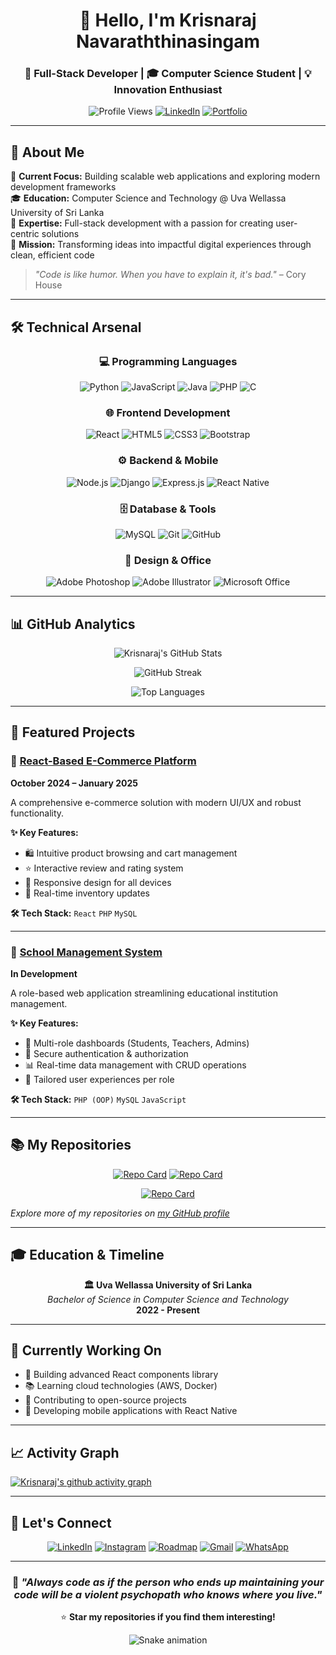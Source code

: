 <div align="center">
  
# 👋 Hello, I'm Krisnaraj Navaraththinasingam

### 🚀 Full-Stack Developer | 🎓 Computer Science Student | 💡 Innovation Enthusiast

![Profile Views](https://komarev.com/ghpvc/?username=nkrisnaraj&style=flat-square&color=brightgreen)
[![LinkedIn](https://img.shields.io/badge/-Connect-blue?style=flat-square&logo=linkedin)](https://www.linkedin.com/in/navarathinasingam-krisnaraj)
[![Portfolio](https://img.shields.io/badge/-Portfolio-black?style=flat-square&logo=github)](https://github.com/nkrisnaraj)

</div>

---

## 💫 About Me

🎯 **Current Focus:** Building scalable web applications and exploring modern development frameworks  
🎓 **Education:** Computer Science and Technology @ Uva Wellassa University of Sri Lanka  
💼 **Expertise:** Full-stack development with a passion for creating user-centric solutions  
🌟 **Mission:** Transforming ideas into impactful digital experiences through clean, efficient code

> *"Code is like humor. When you have to explain it, it's bad."* – Cory House

---

## 🛠️ Technical Arsenal

<div align="center">

### 💻 Programming Languages
![Python](https://img.shields.io/badge/Python-3776AB?style=for-the-badge&logo=python&logoColor=white)
![JavaScript](https://img.shields.io/badge/JavaScript-F7DF1E?style=for-the-badge&logo=javascript&logoColor=black)
![Java](https://img.shields.io/badge/Java-ED8B00?style=for-the-badge&logo=java&logoColor=white)
![PHP](https://img.shields.io/badge/PHP-777BB4?style=for-the-badge&logo=php&logoColor=white)
![C](https://img.shields.io/badge/C-00599C?style=for-the-badge&logo=c&logoColor=white)

### 🌐 Frontend Development
![React](https://img.shields.io/badge/React-20232A?style=for-the-badge&logo=react&logoColor=61DAFB)
![HTML5](https://img.shields.io/badge/HTML5-E34F26?style=for-the-badge&logo=html5&logoColor=white)
![CSS3](https://img.shields.io/badge/CSS3-1572B6?style=for-the-badge&logo=css3&logoColor=white)
![Bootstrap](https://img.shields.io/badge/Bootstrap-563D7C?style=for-the-badge&logo=bootstrap&logoColor=white)

### ⚙️ Backend & Mobile
![Node.js](https://img.shields.io/badge/Node.js-43853D?style=for-the-badge&logo=node.js&logoColor=white)
![Django](https://img.shields.io/badge/Django-092E20?style=for-the-badge&logo=django&logoColor=white)
![Express.js](https://img.shields.io/badge/Express.js-404D59?style=for-the-badge)
![React Native](https://img.shields.io/badge/React_Native-20232A?style=for-the-badge&logo=react&logoColor=61DAFB)

### 🗄️ Database & Tools
![MySQL](https://img.shields.io/badge/MySQL-00000F?style=for-the-badge&logo=mysql&logoColor=white)
![Git](https://img.shields.io/badge/GIT-E44C30?style=for-the-badge&logo=git&logoColor=white)
![GitHub](https://img.shields.io/badge/GitHub-100000?style=for-the-badge&logo=github&logoColor=white)

### 🎨 Design & Office
![Adobe Photoshop](https://img.shields.io/badge/Adobe%20Photoshop-31A8FF?style=for-the-badge&logo=Adobe%20Photoshop&logoColor=black)
![Adobe Illustrator](https://img.shields.io/badge/Adobe%20Illustrator-FF9A00?style=for-the-badge&logo=adobe%20illustrator&logoColor=white)
![Microsoft Office](https://img.shields.io/badge/Microsoft_Office-D83B01?style=for-the-badge&logo=microsoft-office&logoColor=white)

</div>

---

## 📊 GitHub Analytics

<div align="center">
  
![Krisnaraj's GitHub Stats](https://github-readme-stats.vercel.app/api?username=nkrisnaraj&show_icons=true&theme=radical&hide_border=true&bg_color=0d1117)

![GitHub Streak](https://github-readme-streak-stats.herokuapp.com/?user=nkrisnaraj&theme=radical&hide_border=true&background=0d1117)

![Top Languages](https://github-readme-stats.vercel.app/api/top-langs/?username=nkrisnaraj&layout=compact&theme=radical&hide_border=true&bg_color=0d1117)

</div>

---

## 🚀 Featured Projects

### 🛒 [React-Based E-Commerce Platform](https://github.com/nkrisnaraj/Project-1)
**October 2024 – January 2025**

A comprehensive e-commerce solution with modern UI/UX and robust functionality.

**✨ Key Features:**
- 🛍️ Intuitive product browsing and cart management
- ⭐ Interactive review and rating system
- 📱 Responsive design for all devices
- 🔄 Real-time inventory updates

**🛠️ Tech Stack:** `React` `PHP` `MySQL`

---

### 🏫 [School Management System](https://github.com/nkrisnaraj/School-Management-System)
**In Development**

A role-based web application streamlining educational institution management.

**✨ Key Features:**
- 👥 Multi-role dashboards (Students, Teachers, Admins)
- 🔐 Secure authentication & authorization
- 📊 Real-time data management with CRUD operations
- 🎯 Tailored user experiences per role

**🛠️ Tech Stack:** `PHP (OOP)` `MySQL` `JavaScript`

---

## 📚 My Repositories

<div align="center">

[![Repo Card](https://github-readme-stats.vercel.app/api/pin/?username=nkrisnaraj&repo=Project-1&theme=radical&hide_border=true&bg_color=0d1117)](https://github.com/nkrisnaraj/Project-1)
[![Repo Card](https://github-readme-stats.vercel.app/api/pin/?username=nkrisnaraj&repo=School-Management-System&theme=radical&hide_border=true&bg_color=0d1117)](https://github.com/nkrisnaraj/School-Management-System)

[![Repo Card](https://github-readme-stats.vercel.app/api/pin/?username=nkrisnaraj&repo=nkrisnaraj&theme=radical&hide_border=true&bg_color=0d1117)](https://github.com/nkrisnaraj/nkrisnaraj)

</div>

*Explore more of my repositories on [my GitHub profile](https://github.com/nkrisnaraj?tab=repositories)*

---

## 🎓 Education & Timeline

<div align="center">

**🏛️ Uva Wellassa University of Sri Lanka**  
*Bachelor of Science in Computer Science and Technology*  
**2022 - Present**

</div>

---

## 🌟 Currently Working On

- 🔨 Building advanced React components library
- 📚 Learning cloud technologies (AWS, Docker)
- 🤝 Contributing to open-source projects
- 📱 Developing mobile applications with React Native

---

## 📈 Activity Graph

[![Krisnaraj's github activity graph](https://github-readme-activity-graph.vercel.app/graph?username=nkrisnaraj&theme=react-dark&hide_border=true)](https://github.com/nkrisnaraj)

---

## 🤝 Let's Connect

<div align="center">

[![LinkedIn](https://img.shields.io/badge/LinkedIn-0077B5?style=for-the-badge&logo=linkedin&logoColor=white)](https://www.linkedin.com/in/navarathinasingam-krisnaraj)
[![Instagram](https://img.shields.io/badge/Instagram-E4405F?style=for-the-badge&logo=instagram&logoColor=white)](https://www.instagram.com/nkrisna007/profilecard/?igsh=cGJnOHNmdnoycWs4)
[![Roadmap](https://img.shields.io/badge/Roadmap.sh-000000?style=for-the-badge&logo=roadmap.sh&logoColor=white)](https://roadmap.sh/u/nkrisnaraj)
[![Gmail](https://img.shields.io/badge/Gmail-D14836?style=for-the-badge&logo=gmail&logoColor=white)](mailto:nkrisnaraj007@gmail.com)
[![WhatsApp](https://img.shields.io/badge/WhatsApp-25D366?style=for-the-badge&logo=whatsapp&logoColor=white)](tel:+94768252429)

</div>

---

<div align="center">

### 💭 *"Always code as if the person who ends up maintaining your code will be a violent psychopath who knows where you live."* 

⭐ **Star my repositories if you find them interesting!**

![Snake animation](https://github.com/nkrisnaraj/nkrisnaraj/blob/output/github-contribution-grid-snake.svg)

</div>